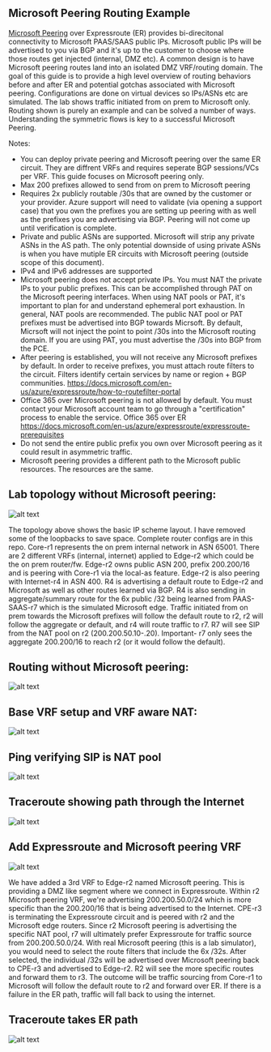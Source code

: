 ## Microsoft Peering Routing Example

[Microsoft Peering](https://docs.microsoft.com/en-us/azure/expressroute/expressroute-circuit-peerings) over Expressroute (ER) provides bi-direcitonal connectivity to Microsoft PAAS/SAAS public IPs. 
Microsoft public IPs will be advertised to you via BGP and it's up to the customer to choose where those routes get injected (internal, DMZ etc). A common design is to have Microsoft peering routes land into an isolated DMZ VRF/routing domain. The goal of this guide is to provide a high level overview of routing behaviors before and after ER and potential gotchas associated with Microsoft peering. Configurations are done on virtual devices so IPs/ASNs etc are simulated. The lab shows traffic initiated from on prem to Microsoft only. Routing shown is purely an example and can be solved a number of ways. Understanding the symmetric flows is key to a successful Microsoft Peering. 

Notes:
- You can deploy private peering and Microsoft peering over the same ER circuit. They are diffrent VRFs and requires seperate BGP sessions/VCs per VRF. This guide focuses on Microsoft peering only.
- Max 200 prefixes allowed to send from on prem to Microsoft peering
- Requires 2x publicly routable /30s that are owned by the customer or your provider. Azure support will need to validate (via opening a support case) that you own the prefixes you are setting up peering with as well as the prefixes you are advertising via BGP. Peering will not come up until verification is complete.
- Private and public ASNs are supported. Microsoft will strip any private ASNs in the AS path. The only potential downside of using private ASNs is when you have mutiple ER circuits with Microsoft peering (outside scope of this document).
- IPv4 and IPv6 addresses are supported
- Microsoft peering does not accept private IPs. You must NAT the private IPs to your public prefixes. This can be accomplished through PAT on the Microsoft peering interfaces. When using NAT pools or PAT, it's important to plan for and understand ephemeral port exhaustion. In general, NAT pools are recommended. The public NAT pool or PAT prefixes must be advertised into BGP towards Micrsoft. By default, Micrsoft will not inject the point to point /30s into the Microsoft routing domain. If you are using PAT, you must advertise the /30s into BGP from the PCE.
- After peering is established, you will not receive any Microsoft prefixes by default. In order to receive prefixes, you must attach route filters to the circuit. Filters identify certain services by name or region + BGP communities. https://docs.microsoft.com/en-us/azure/expressroute/how-to-routefilter-portal
- Office 365 over Microsoft peering is not allowed by default. You must contact your Microsoft account team to go through a "certification" process to enable the service. Office 365 over ER https://docs.microsoft.com/en-us/azure/expressroute/expressroute-prerequisites
- Do not send the entire public prefix you own over Microsoft peering as it could result in asymmetric traffic. 
- Microsoft peering provides a different path to the Microsoft public resources. The resources are the same. 


## Lab topology without Microsoft peering:
![alt text](https://github.com/jwrightazure/lab/blob/master/images/msfrpeeringbasetopo.PNG)

The topology above shows the basic IP scheme layout. I have removed some of the loopbacks to save space. Complete router configs are in this repo. Core-r1 represents the on prem internal network in ASN 65001. There are 2 different VRFs (internal, internet) applied to Edge-r2 which could be the on prem router/fw. Edge-r2 owns public ASN 200, prefix 200.200/16 and is peering with Core-r1 via the local-as feature. Edge-r2 is also peering with Internet-r4 in ASN 400. R4 is advertising a default route to Edge-r2 and Microsoft as well as other routes learned via BGP. R4 is also sending in aggregate/summary route for the 6x public /32 being learned from PAAS-SAAS-r7 which is the simulated Microsoft edge. Traffic initiated from on prem towards the Microsoft prefixes will follow the default route to r2, r2 will follow the aggregate or default, and r4 will route traffic to r7. R7 will see SIP from the NAT pool on r2 (200.200.50.10-.20). Important- r7 only sees the aggregate 200.200/16 to reach r2 (or it would follow the default). 

## Routing without Microsoft peering:
![alt text](https://github.com/jwrightazure/lab/blob/master/images/msftpeeringbaserouting.PNG)

## Base VRF setup and VRF aware NAT:
![alt text](https://github.com/jwrightazure/lab/blob/master/images/msftpeeringbasevrfleaking.PNG)

## Ping verifying SIP is NAT pool
![alt text](https://github.com/jwrightazure/lab/blob/master/images/msftpeeringbeforeping.PNG)

## Traceroute showing path through the Internet
![alt text](https://github.com/jwrightazure/lab/blob/master/images/msftpeeringtracebefore.PNG)

## Add Expressroute and Microsoft peering VRF
![alt text](https://github.com/jwrightazure/lab/blob/master/images/msftpeeringaddmsftpeering.PNG)

We have added a 3rd VRF to Edge-r2 named Microsoft peering. This is providing a DMZ like segment where we connect in Expressroute. Within r2 Microsoft peering VRF, we're advertising 200.200.50.0/24 which is more specific than the 200.200/16 that is being advertised to the Internet. CPE-r3 is terminating the Expressroute circuit and is peered with r2 and the Microsoft edge routers. Since r2 Microsoft peering is advertising the specific NAT pool, r7 will ultimately prefer Expressroute for traffic source from 200.200.50.0/24. With real Microsoft peering (this is a lab simulator), you would need to select the route filters that include the 6x /32s. After selected, the individual /32s will be advertised over Microsoft peering back to CPE-r3 and advertised to Edge-r2. R2 will see the more specific routes and forward them to r3. The outcome will be traffic sourcing from Core-r1 to Microsoft will follow the default route to r2 and forward over ER. If there is a failure in the ER path, traffic will fall back to using the internet. 

## Traceroute takes ER path
![alt text](https://github.com/jwrightazure/lab/blob/master/images/msftpeeringpingtraceafter.PNG)
